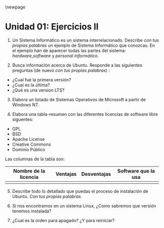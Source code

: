\newpage

# Unidad 01: Ejercicios II

1. Un Sistema Informático es un sistema interrelacionado. Describe *con tus propias palabras* un ejemplo de Sistema Informático que conozcas. En el ejemplo han de aparecer todas las partes del sistema: *hardware*,*software* y *personal informático*.

2. Busca información acerca de Ubuntu. Responde a las siguientes preguntas (de nuevo *con tus propias palabras*) :

  * ¿Cual fué la primera versión?
  * ¿Cual es la última?
  * ¿Qué es una version LTS?

3. Elabora un listado de Sistemas Operativos de Microsoft a partir de Windows NT.

4. Elabora una tabla-resumen con las diferentes licencias de software libre siguentes:

  * GPL
  * BSD
  * Apache License
  * Creative Commons
  * Dominio Público

 Las columnas de la tabla son:

  | Nombre de la licencia | Ventajas| Desventajas| Software que la usa|
  | --------------------- | --------| -----------| -------------------|
  | | | | 
 

5. Describe todo lo detallado que puedas el proceso de instalación de Ubuntu. *Con tus propias palabras*.

6. Si nos encontramos en un sistema Linux, ¿Como sabremos que versión tenemos instalada?
7. ¿Cual es la orden para apagado? ¿Y para reiniciar?
